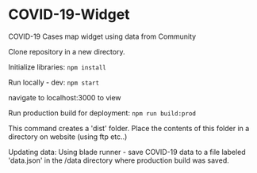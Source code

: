 # COVID-19-Widget
COVID-19 Cases map widget using data from Community

Clone repository in a new directory.

Initialize libraries: 
```npm install```

Run locally - dev: 
```npm start```

navigate to localhost:3000 to view

Run production build for deployment: 
```npm run build:prod```

This command creates a 'dist' folder. Place the contents of this folder in a directory on website (using ftp etc..)

Updating data: 
Using blade runner - save COVID-19 data to a file labeled 'data.json' in the /data directory where production build was saved.
